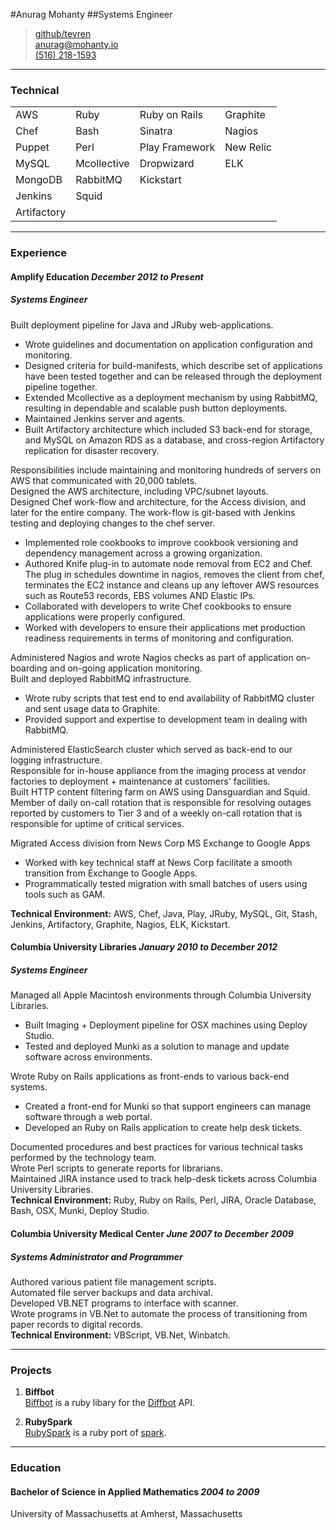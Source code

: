 #Anurag Mohanty
##Systems Engineer

> [github/tevren](http://github.com/tevren)</br>
> [anurag@mohanty.io](mailto:anurag@mohanty.io)</br>
> [(516) 218-1593](tel:+15162181593)</br>

-----
### Technical

|||||
|---|---|---|---|
| AWS| Ruby | Ruby on Rails | Graphite
| Chef| Bash|Sinatra | Nagios|
| Puppet | Perl|Play Framework | New Relic
| MySQL | Mcollective| Dropwizard | ELK
| MongoDB | RabbitMQ | Kickstart
| Jenkins | Squid
| Artifactory |

-----

### Experience

#### Amplify Education _December 2012 to Present_
##### Systems Engineer

Built deployment pipeline for Java and JRuby web-applications.

- Wrote guidelines and documentation on application configuration and monitoring.
- Designed criteria for build-manifests, which describe set of applications have been tested together and can be released through the deployment pipeline together. 
- Extended Mcollective as a deployment mechanism by using RabbitMQ, resulting in dependable and scalable push button deployments.
- Maintained Jenkins server and agents.
- Built Artifactory architecture which included S3 back-end for storage, and MySQL on Amazon RDS as a database, and cross-region Artifactory replication for disaster recovery.

Responsibilities include maintaining and monitoring hundreds of servers on AWS that communicated with 20,000 tablets.</br>
Designed the AWS architecture, including VPC/subnet layouts.</br>
Designed Chef work-flow and architecture, for the Access division, and later for the entire company. The work-flow is git-based with Jenkins testing and deploying changes to the chef server.

- Implemented role cookbooks to improve cookbook versioning and dependency management across a growing organization.
- Authored Knife plug-in to automate node removal from EC2 and Chef. The plug in schedules downtime in nagios, removes the client from chef, terminates the EC2 instance and cleans up any leftover AWS resources such as Route53 records, EBS volumes AND Elastic IPs.
- Collaborated with developers to write Chef cookbooks to ensure applications were properly configured.
- Worked with developers to ensure their applications met production readiness requirements in terms of monitoring and configuration.

Administered Nagios and wrote Nagios checks as part of application on-boarding and on-going application monitoring.</br>
Built and deployed RabbitMQ infrastructure.

- Wrote ruby scripts that test end to end availability of RabbitMQ cluster and sent usage data to Graphite.
- Provided support and expertise to development team in dealing with RabbitMQ.

Administered ElasticSearch cluster which served as back-end to our logging infrastructure.</br>
Responsible for in-house appliance from the imaging process at vendor factories to deployment + maintenance at customers' facilities.</br>
Built HTTP content filtering farm on AWS using Dansguardian and Squid.</br>
Member of daily on-call rotation that is responsible for resolving outages reported by customers to Tier 3 and of a weekly on-call rotation that is responsible for uptime of critical services.

Migrated Access division from News Corp MS Exchange to Google Apps
- Worked with key technical staff at News Corp facilitate a smooth transition from Exchange to Google Apps.
- Programmatically tested migration with small batches of users using tools such as GAM. 

**Technical Environment:** AWS, Chef, Java, Play, JRuby, MySQL, Git, Stash, Jenkins, Artifactory, Graphite, Nagios, ELK, Kickstart.

#### Columbia University Libraries _January 2010 to December 2012_
##### Systems Engineer

Managed all Apple Macintosh environments through Columbia University Libraries.
- Built Imaging + Deployment pipeline for OSX machines using Deploy Studio.
- Tested and deployed Munki as a solution to manage and update software across environments.

Wrote Ruby on Rails applications as front-ends to various back-end systems.

- Created a front-end for Munki so that support engineers can manage software through a web portal.
- Developed an Ruby on Rails application to create help desk tickets. 

Documented procedures and best practices for various technical tasks performed by the technology team.</br>
Wrote Perl scripts to generate reports for librarians.</br>
Maintained JIRA instance used to track help-desk tickets across Columbia University Libraries.</br>
**Technical Environment:** Ruby, Ruby on Rails, Perl, JIRA, Oracle Database, Bash, OSX, Munki, Deploy Studio.</br>

#### Columbia University Medical Center _June 2007 to December 2009_
##### Systems Administrator and Programmer

Authored various patient file management scripts.</br>
Automated file server backups and data archival. </br>
Developed VB.NET programs to interface with scanner.</br>
Wrote programs in VB.Net to automate the process of transitioning from paper records to digital records.</br>
**Technical Environment:** VBScript, VB.Net, Winbatch.</br>


-----

### Projects

1. **Biffbot**</br>
  [Biffbot](https://github.com/tevren/biffbot)
  is a ruby libary for the [Diffbot](https://www.diffbot.com) API.

2. **RubySpark**</br>
  [RubySpark](https://github.com/tevren/rubyspark)
  is a ruby port of <a href=http://zachholman.com/spark/>spark</a>.

-----

### Education

#### Bachelor of Science in Applied Mathematics _2004 to 2009_ </br>
  University of Massachusetts at Amherst, Massachusetts
